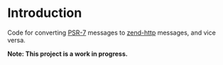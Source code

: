 # Introduction

Code for converting [PSR-7](http://www.php-fig.org/psr/psr-7/) messages to
[zend-http](https://zendframework.github.io/zend-http/) messages, and vice
versa.

**Note: This project is a work in progress.**
